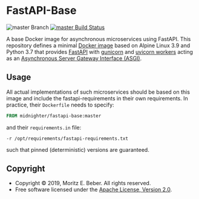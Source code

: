 # FastAPI-Base

![master Branch](https://img.shields.io/badge/branch-master-blue.svg)
[![master Build Status](https://travis-ci.org/Midnighter/fastapi-base.svg?branch=master)](https://travis-ci.org/Midnighter/fastapi-base)

A base Docker image for asynchronous microservices using FastAPI. This
repository defines a minimal [Docker image](alpine/Dockerfile) based on Alpine
Linux 3.9 and Python 3.7 that provides [FastAPI](https://fastapi.tiangolo.com/)
with [gunicorn](https://gunicorn.org/) and [uvicorn
workers](https://www.uvicorn.org/) acting as an [Asynchronous Server Gateway
Interface (ASGI)](https://asgi.readthedocs.io/en/latest/).

## Usage

All actual implementations of such microservices should be based on this image
and include the fastapi-requirements in their own requirements. In practice,
their `Dockerfile` needs to specify:

```dockerfile
FROM midnighter/fastapi-base:master
```

and their `requirements.in` file:

```
-r /opt/requirements/fastapi-requirements.txt
```

such that pinned (deterministic) versions are guaranteed.

## Copyright

* Copyright © 2019, Moritz E. Beber. All rights reserved.
* Free software licensed under the [Apache License, Version 2.0](LICENSE).
